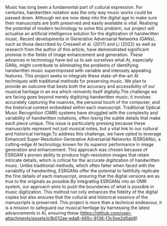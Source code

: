 Music has long been a fundamental part of cultural expression. For centuries, handwritten notation was the only way music works could be passed down. Although we are now deep into the digital age to make sure their manuscripts are both preserved and easily available is vital. Realising the potential of modern technology to solve this problem, our project will actualise an artificial intelligence solution for the digitization of handwritten music. Recent developments in Generative Adversarial Networks (GANs), such as those described by Creswell et al. (2017) and Li (2022) as well as research from the author of this article, have demonstrated significant promise in the fields of image enhancement and generation. These advances in technology have led us to ask ourselves what AI, especially GANs, might contribute to eliminating the problems of identifying handwritten music superimposed with variable and intensely appealing features. This project seeks to integrate these state-of-the-art AI techniques with traditional methods for preserving music. We plan to provide an outcome that bests both the accuracy and accessibility of our musical heritage in an era which reinvents itself digitally.The challenge we are facing goes beyond merely digitizing handwritten music; it involves accurately capturing the nuances, the personal touch of the composer, and the historical context embedded within each manuscript. Traditional Optical Music Recognition (OMR) systems have struggled with the complexity and variability of handwritten notations, often losing the subtle details that make each piece unique. This issue is particularly pressing because these manuscripts represent not just musical notes, but a vital link to our cultural and historical heritage.To address this challenge, we have opted to leverage Enhanced Super-Resolution Generative Adversarial Networks (ESRGANs), a cutting-edge AI technology known for its superior performance in image generation and enhancement. This approach was chosen because of ESRGAN's proven ability to produce high-resolution images that retain intricate details, which is critical for the accurate digitization of handwritten music. Unlike traditional methods, which often falter when faced with the variability of handwriting, ESRGANs offer the potential to faithfully replicate the fine details of each manuscript, ensuring that the digital versions are as true to the originals as possible.By integrating ESRGANs into an OMR system, our approach aims to push the boundaries of what is possible in music digitization. This method not only enhances the fidelity of the digital copies but also ensures that the cultural and historical essence of the manuscripts is preserved. This project is more than a technical endeavour, it is a mission to safeguard our musical heritage by harnessing the latest advancements in AI, ensuring these (https://github.com/user-attachments/assets/e3b012ae-eda6-465c-9136-f3c5ee2d5ab9)

